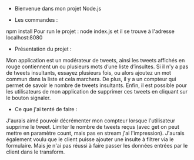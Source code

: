 * Bienvenue dans mon projet Node.js

* Les commandes :

npm install
Pour run le projet : node index.js et il se trouve à l'adresse localhost:8080

* Présentation du projet :

Mon application est un modérateur de tweets, ainsi les tweets affichés en rouge contiennent un ou plusieurs mots d’une liste d’insultes.
Si il n'y a pas de tweets insultants, essayez plusieurs fois, ou alors ajoutez un mot commun dans la liste et cela marchera.
De plus, il y a un compteur qui permet de savoir le nombre de tweets insultants.
Enfin, il est possible pour les utilisateurs de mon application de supprimer ces tweets en cliquant sur le bouton signaler.

* Ce que j'ai tenté de faire :

J'aurais aimé pouvoir décrémenter mon compteur lorsque l'utilisateur supprime le tweet.
Limiter le nombre de tweets reçus (avec get on peut mettre en paramètre count, mais pas en stream j'ai l'impression).
J'aurais également voulu que le client puisse ajouter une insulte à filtrer via le formulaire. Mais je n'ai pas réussi à
faire passer les données entrées par le client dans le transform.
